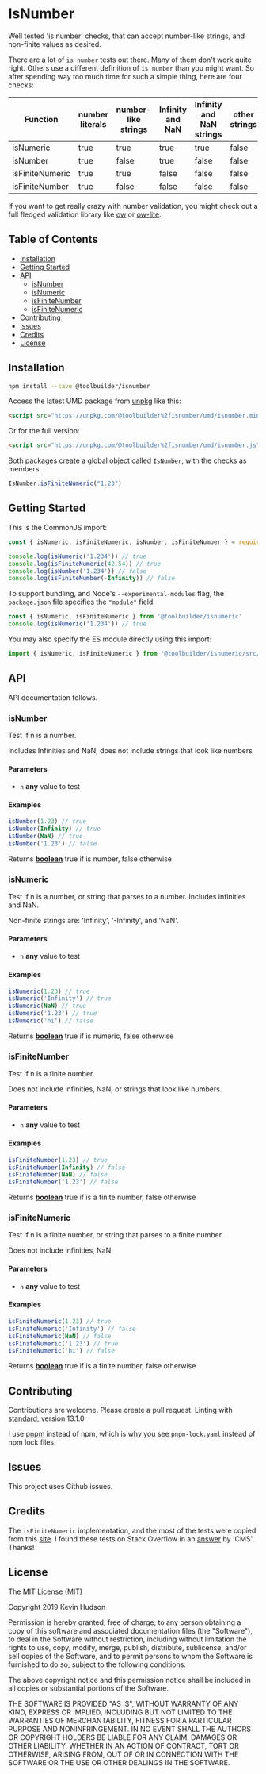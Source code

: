 # IsNumber

Well tested 'is number' checks, that can accept number-like strings, and non-finite values as desired.

There are a lot of `is number` tests out there. Many of them don't work quite right. Others use a different
definition of `is number` than you might want. So after spending way too much time for such a simple thing,
here are four checks:

|Function        |number literals|number-like strings|Infinity and NaN|Infinity and NaN strings|other strings|
|----------------|---------------|-------------------|----------------|------------------------|-------------|
|isNumeric       |true           |true               |true            |true                    |false        |
|isNumber        |true           |false              |true            |false                   |false        |
|isFiniteNumeric |true           |true               |false           |false                   |false        |
|isFiniteNumber  |true           |false              |false           |false                   |false        |

If you want to get really crazy with number validation, you might check out a full fledged validation library like
[ow](https://github.com/sindresorhus/ow) or [ow-lite](https://github.com/transitive-bullshit/ow-lite).

## Table of Contents

<!-- !toc (minlevel=2 omit="Features;Table of Contents") -->

* [Installation](#installation)
* [Getting Started](#getting-started)
* [API](#api)
  * [isNumber](#isnumber-1)
  * [isNumeric](#isnumeric)
  * [isFiniteNumber](#isfinitenumber)
  * [isFiniteNumeric](#isfinitenumeric)
* [Contributing](#contributing)
* [Issues](#issues)
* [Credits](#credits)
* [License](#license)

<!-- toc! -->

## Installation

```bash
npm install --save @toolbuilder/isnumber
```

Access the latest UMD package from [unpkg](https://unpkg.com) like this:

```html
<script src="https://unpkg.com/@toolbuilder%2fisnumber/umd/isnumber.min.js"></script>
```

Or for the full version:

```html
<script src="https://unpkg.com/@toolbuilder%2fisnumber/umd/isnumber.js"></script>
```

Both packages create a global object called `IsNumber`, with the checks as members.

```javascript
IsNumber.isFiniteNumeric("1.23")
```

## Getting Started

This is the CommonJS import:

```javascript
const { isNumeric, isFiniteNumeric, isNumber, isFiniteNumber } = require('@toolbuilder/isnumber')

console.log(isNumeric('1.234')) // true
console.log(isFiniteNumeric(42.54)) // true
console.log(isNumber('1.234')) // false
console.log(isFiniteNumber(-Infinity)) // false
```

To support bundling, and Node's `--experimental-modules` flag, the `package.json` file specifies the `"module"` field.

```javascript
const { isNumeric, isFiniteNumeric } from '@toolbuilder/isnumeric'
console.log(isNumeric('1.234')) // true
```

You may also specify the ES module directly using this import:

```javascript
import { isNumeric, isFiniteNumeric } from '@toolbuilder/isnumeric/src/isnumeric.js'
```

## API

API documentation follows.

<!-- include (api.md) -->
<!-- Generated by documentation.js. Update this documentation by updating the source code. -->

### isNumber

Test if n is a number.

Includes Infinities and NaN, does not include strings that look like numbers

#### Parameters

- `n` **any** value to test

#### Examples

```javascript
isNumber(1.23) // true
isNumber(Infinity) // true
isNumber(NaN) // true
isNumber('1.23') // false
```

Returns **[boolean][1]** true if is number, false otherwise

### isNumeric

Test if n is a number, or string that parses to a number. Includes infinities and NaN.

Non-finite strings are: 'Infinity', '-Infinity', and 'NaN'.

#### Parameters

- `n` **any** value to test

#### Examples

```javascript
isNumeric(1.23) // true
isNumeric('Infinity') // true
isNumeric(NaN) // true
isNumeric('1.23') // true
isNumeric('hi') // false
```

Returns **[boolean][1]** true if is numeric, false otherwise

### isFiniteNumber

Test if n is a finite number.

Does not include infinities, NaN, or strings that look like numbers.

#### Parameters

- `n` **any** value to test

#### Examples

```javascript
isFiniteNumber(1.23) // true
isFiniteNumber(Infinity) // false
isFiniteNumber(NaN) // false
isFiniteNumber('1.23') // false
```

Returns **[boolean][1]** true if is a finite number, false otherwise

### isFiniteNumeric

Test if n is a finite number, or string that parses to a finite number.

Does not include infinities, NaN

#### Parameters

- `n` **any** value to test

#### Examples

```javascript
isFiniteNumeric(1.23) // true
isFiniteNumeric('Infinity') // false
isFiniteNumeric(NaN) // false
isFiniteNumeric('1.23') // true
isFiniteNumeric('hi') // false
```

Returns **[boolean][1]** true if is a finite number, false otherwise

[1]: https://developer.mozilla.org/docs/Web/JavaScript/Reference/Global_Objects/Boolean
<!-- /include -->

## Contributing

Contributions are welcome. Please create a pull request. Linting with [standard](https://standardjs.com/), version 13.1.0.

I use [pnpm](https://pnpm.js.org/) instead of npm, which is why you see `pnpm-lock.yaml` instead of npm lock files.

## Issues

This project uses Github issues.

## Credits

The `isFiniteNumeric` implementation, and the most of the tests were copied from this
[site](http://run.plnkr.co/plunks/93FPpacuIcXqqKMecLdk/). I found these tests on Stack Overflow
in an [answer](https://stackoverflow.com/questions/18082/validate-decimal-numbers-in-javascript-isnumeric) by 'CMS'. Thanks!

## License

<!-- include (LICENSE) -->
The MIT License (MIT)

Copyright 2019 Kevin Hudson

Permission is hereby granted, free of charge, to any person obtaining a copy of this software and associated documentation files (the "Software"), to deal in the Software without restriction, including without limitation the rights to use, copy, modify, merge, publish, distribute, sublicense, and/or sell copies of the Software, and to permit persons to whom the Software is furnished to do so, subject to the following conditions:

The above copyright notice and this permission notice shall be included in all copies or substantial portions of the Software.

THE SOFTWARE IS PROVIDED "AS IS", WITHOUT WARRANTY OF ANY KIND, EXPRESS OR IMPLIED, INCLUDING BUT NOT LIMITED TO THE WARRANTIES OF MERCHANTABILITY, FITNESS FOR A PARTICULAR PURPOSE AND NONINFRINGEMENT. IN NO EVENT SHALL THE AUTHORS OR COPYRIGHT HOLDERS BE LIABLE FOR ANY CLAIM, DAMAGES OR OTHER LIABILITY, WHETHER IN AN ACTION OF CONTRACT, TORT OR OTHERWISE, ARISING FROM, OUT OF OR IN CONNECTION WITH THE SOFTWARE OR THE USE OR OTHER DEALINGS IN THE SOFTWARE.
<!-- /include -->
